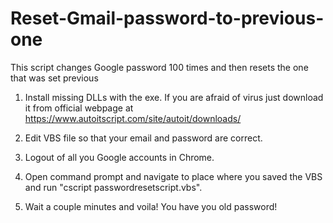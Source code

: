 # Reset-Gmail-password-to-previous-one
This script changes Google password 100 times and then resets the one that was set previous

1.  Install missing DLLs with the exe.
    If you are afraid of virus just download it from official webpage at https://www.autoitscript.com/site/autoit/downloads/
    
2.  Edit VBS file so that your email and password are correct.

3.  Logout of all you Google accounts in Chrome.

4.  Open command prompt and navigate to place where you saved the VBS and run "cscript passwordresetscript.vbs".

5.  Wait a couple minutes and voila! You have you old password!
